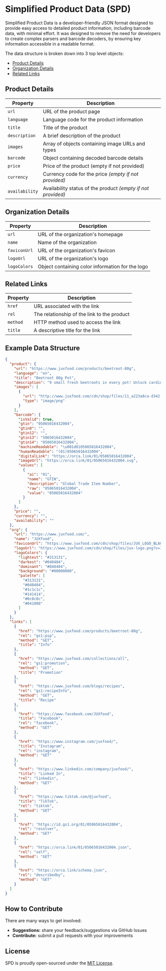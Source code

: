 # Simplified Product Data (SPD)

Simplified Product Data is a developer-friendly JSON format designed to provide easy access to detailed product information, including barcode data, with minimal effort. It was designed to remove the need for developers to create complex parsers and barcode decoders, by ensuring key information accessible in a readable format.

The data structure is broken down into 3 top level objects:
* [Product Details](#ProductDetails)
* [Organization Details](#OrganizationDetails)
* [Related Links](#RelatedLinks)

## Product Details

Property       | Description
---------------|-----------------------------------------------------------------------------
`url`          | URL of the product page
`language`     | Language code for the product information
`title`        | Title of the product
`description`  | A brief description of the product
`images`       | Array of objects containing image URLs and types
`barcode`      | Object containing decoded barcode details
`price`        | Price of the product (empty if not provided)
`currency`     | Currency code for the price _(empty if not provided)_
`availability` | Availability status of the product _(empty if not provided)_

## Organization Details

Property     | Description
-------------|--------------------------------------------------------------------------------
`url`        | URL of the organization's homepage
`name`       | Name of the organization
`faviconUrl` | URL of the organization's favicon
`logoUrl`    | URL of the organization's logo
`logoColors` | Object containing color information for the logo

## Related Links

Property | Description
---------|---------------------------------------------
`href`   | URL associated with the link
`rel`    | The relationship of the link to the product
`method` | HTTP method used to access the link
`title`  | A descriptive title for the link

<!-- ## Goals

* Must be a valid JSON object
* Must be concise
* Must be human readable
* Must include decoded barcode data -->

## Example Data Structure

```json
{
  "product": {
    "url": "https://www.juxfood.com/products/beetroot-80g",
    "language": "en",
    "title": "Beetroot 80g Pot",
    "description": "9 small fresh beetroots in every pot! Unlock cardiovascular benefits with beets",
    "images": [
      {
        "url": "http://www.juxfood.com/cdn/shop/files/11_a223a8ca-d342-44ff-baf4-fbd48246e188.png?v=1706723201",
        "type": "image/png"
      }
    ],
    "barcode": {
      "isValid": true,
      "gtin": "05065016432004",
      "gtin8": "",
      "gtin12": "",
      "gtin13": "5065016432004",
      "gtin14": "05065016432004",
      "machineReadable": "\u001d0105065016432004",
      "humanReadable": "(01)05065016432004",
      "digitalLink": "https://orca.link/01/05065016432004",
      "imageUrl": "https://orca.link/01/05065016432004.svg",
      "values": [
        {
          "ai": "01",
          "name": "GTIN",
          "description": "Global Trade Item Number",
          "raw": "05065016432004",
          "value": "05065016432004"
        }
      ]
    },
    "price": "",
    "currency": "",
    "availability": ""
  },
  "org": {
    "url": "https://www.juxfood.com/",
    "name": "JUXfood",
    "faviconUrl": "https://www.juxfood.com/cdn/shop/files/JUX_LOGO_BLACK_square.png?crop=center&height=32&v=1693931039&width=32",
    "logoUrl": "https://www.juxfood.com/cdn/shop/files/jux-logo.png?v=1686223843&width=500",
    "logoColors": {
      "lightest": "#313131",
      "darkest": "#040404",
      "dominant": "#040404",
      "background": "#00000000",
      "palette": [
        "#313131",
        "#040404",
        "#1c1c1c",
        "#141414",
        "#0c0c0c",
        "#041008"
      ]
    }
  },
  "links": [
    {
      "href": "https://www.juxfood.com/products/beetroot-80g",
      "rel": "gs1:pip",
      "method": "GET",
      "title": "Info"
    },
    {
      "href": "https://www.juxfood.com/collections/all",
      "rel": "gs1:promotion",
      "method": "GET",
      "title": "Promotion"
    },
    {
      "href": "https://www.juxfood.com/blogs/recipes",
      "rel": "gs1:recipeInfo",
      "method": "GET",
      "title": "Recipe"
    },
    {
      "href": "https://www.facebook.com/JUXfood",
      "title": "Facebook",
      "rel": "facebook",
      "method": "GET"
    },
    {
      "href": "https://www.instagram.com/juxfood/",
      "title": "Instagram",
      "rel": "instagram",
      "method": "GET"
    },
    {
      "href": "https://www.linkedin.com/company/juxfood/",
      "title": "Linked In",
      "rel": "linkedin",
      "method": "GET"
    },
    {
      "href": "https://www.tiktok.com/@juxfood",
      "title": "TikTok",
      "rel": "tiktok",
      "method": "GET"
    },
    {
      "href": "https://id.gs1.org/01/05065016432004",
      "rel": "resolver",
      "method": "GET"
    },
    {
      "href": "https://orca.link/01/05065016432004.json",
      "rel": "self",
      "method": "GET"
    },
    {
      "href": "https://orca.link/schema.json",
      "rel": "describedby",
      "method": "GET"
    }
  ]
}
```

## How to Contribute

There are many ways to get involved:

* **Suggestions:** share your feedback/suggestions via GitHub Issues
* **Contribute:** submit a pull requests with your improvements

## License

SPD is proudly open-sourced under the [MIT License](LICENSE).